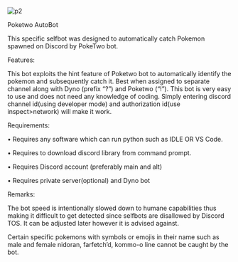 ![p2](https://user-images.githubusercontent.com/89309926/162590271-fefb08db-893d-4ea2-8817-dd5e3d8146b5.jpg)

Poketwo AutoBot

This specific selfbot was designed to automatically catch Pokemon spawned on Discord by PokeTwo bot. 

Features:

This bot exploits the hint feature of Poketwo bot to automatically identify the pokemon and subsequently catch it. Best when assigned to separate channel along with Dyno (prefix “?”) and Poketwo (“!”). This bot is very easy to use and does not need any knowledge of coding. Simply entering discord channel id(using developer mode) and authorization id(use inspect>network) will make it work.

Requirements:

•	Requires any software which can run python such as IDLE OR VS Code.

•	Requires to download discord library from command prompt.

•	Requires Discord account (preferably main and alt)

•	Requires private server(optional) and Dyno bot

Remarks:

The bot speed is intentionally slowed down to humane capabilities thus making it difficult to get detected since selfbots are disallowed by Discord TOS. It can be adjusted later however it is advised against.

Certain specific pokemons with symbols or emojis in their name such as male and female nidoran, farfetch’d, kommo-o line cannot be caught by the bot.
